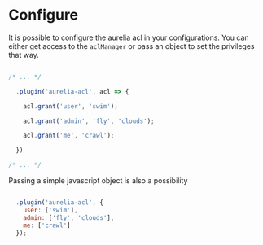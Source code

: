 # Configure

It is possible to configure the aurelia acl in your configurations. You can
either get access to the `aclManager` or pass an object to set the privileges
that way.

```js

/* ... */

  .plugin('aurelia-acl', acl => {

    acl.grant('user', 'swim');

    acl.grant('admin', 'fly', 'clouds');

    acl.grant('me', 'crawl');

  })

/* ... */

```

Passing a simple javascript object is also a possibility

```js

  .plugin('aurelia-acl', {
    user: ['swim'],
    admin: ['fly', 'clouds'],
    me: ['crawl']
  });

```
